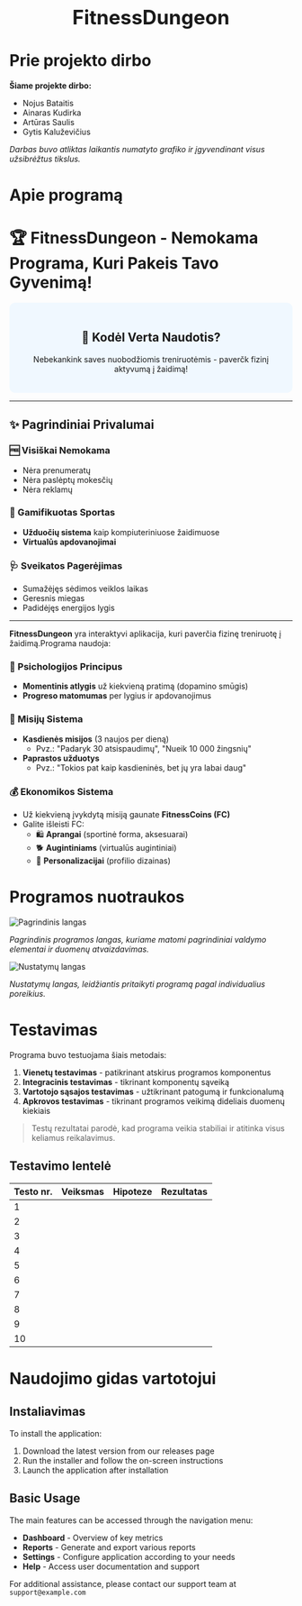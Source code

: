 <div style="text-align: center;">
  <h1 style="font-size: 2.5em;">FitnessDungeon</h1>
</div>

# Prie projekto dirbo

**Šiame projekte dirbo:**
- Nojus Bataitis
- Ainaras Kudirka
- Artūras Saulis
- Gytis Kaluževičius

*Darbas buvo atliktas laikantis numatyto grafiko ir įgyvendinant visus užsibrėžtus tikslus.*

# Apie programą

# 🏆 FitnessDungeon - Nemokama Programa, Kuri Pakeis Tavo Gyvenimą!

<div style="text-align: center; background-color: #f0f8ff; padding: 20px; border-radius: 10px;">
  <h2>💪 Kodėl Verta Naudotis?</h2>
  <p>Nebekankink saves nuobodžiomis treniruotėmis - paverčk fizinį aktyvumą į žaidimą!</p>
</div>

---

## ✨ Pagrindiniai Privalumai

### 🆓 Visiškai Nemokama
- Nėra prenumeratų
- Nėra paslėptų mokesčių
- Nėra reklamų

### 🏅 Gamifikuotas Sportas
- **Užduočių sistema** kaip kompiuteriniuose žaidimuose
- **Virtualūs apdovanojimai**

### 🩺 Sveikatos Pagerėjimas
- Sumažėjęs sėdimos veiklos laikas
- Geresnis miegas
- Padidėjęs energijos lygis

---


**FitnessDungeon** yra interaktyvi aplikacija, kuri paverčia fizinę treniruotę į žaidimą.Programa naudoja:

### 🧠 Psichologijos Principus
- **Momentinis atlygis** už kiekvieną pratimą (dopamino smūgis)
- **Progreso matomumas** per lygius ir apdovanojimus


### 🎯 Misijų Sistema
- **Kasdienės misijos** (3 naujos per dieną)
  - Pvz.: "Padaryk 30 atsispaudimų", "Nueik 10 000 žingsnių"
- **Paprastos užduotys** 
  - Pvz.: "Tokios pat kaip kasdieninės, bet jų yra labai daug"

### 💰 Ekonomikos Sistema
- Už kiekvieną įvykdytą misiją gaunate **FitnessCoins (FC)**
- Galite išleisti FC:
  - 🛍️ **Aprangai** (sportinė forma, aksesuarai)
  - 🐕 **Augintiniams** (virtualūs augintiniai)
  - 🎨 **Personalizacijai** (profilio dizainas)

# Programos nuotraukos

![Pagrindinis langas](https://via.placeholder.com/600x400?text=Pagrindinis+langas)

*Pagrindinis programos langas, kuriame matomi pagrindiniai valdymo elementai ir duomenų atvaizdavimas.*

![Nustatymų langas](https://via.placeholder.com/600x400?text=Nustatymų+langas)

*Nustatymų langas, leidžiantis pritaikyti programą pagal individualius poreikius.*

# Testavimas
Programa buvo testuojama šiais metodais:
1. **Vienetų testavimas** - patikrinant atskirus programos komponentus
2. **Integracinis testavimas** - tikrinant komponentų sąveiką
3. **Vartotojo sąsajos testavimas** - užtikrinant patogumą ir funkcionalumą
4. **Apkrovos testavimas** - tikrinant programos veikimą dideliais duomenų kiekiais
> Testų rezultatai parodė, kad programa veikia stabiliai ir atitinka visus keliamus reikalavimus.

## Testavimo lentelė

| Testo nr. |      Veiksmas     |  Hipoteze  | Rezultatas |
|-----------|-------------------|------------|------------|
| 1         |                   |            |            |
| 2         |                   |            |            |
| 3         |                   |            |            |
| 4         |                   |            |            |
| 5         |                   |            |            |
| 6         |                   |            |            |
| 7         |                   |            |            |
| 8         |                   |            |            |
| 9         |                   |            |            |
| 10        |                   |            |            |
# Naudojimo gidas vartotojui

## Instaliavimas

To install the application:
1. Download the latest version from our releases page
2. Run the installer and follow the on-screen instructions
3. Launch the application after installation

## Basic Usage

The main features can be accessed through the navigation menu:
- **Dashboard** - Overview of key metrics
- **Reports** - Generate and export various reports
- **Settings** - Configure application according to your needs
- **Help** - Access user documentation and support

For additional assistance, please contact our support team at `support@example.com`
